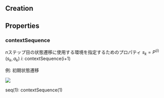 # 

## Creation

## Properties

### contextSequence
$n$ステップ目の状態遷移に使用する環境を指定するためのプロパティ
$s_k = P^{(i)}(s_k,a_k)$
$i$: contextSequence(i+1)

例: 初期状態遷移

<img src="https://latex.codecogs.com/gif.latex?s_1&space;=&space;P^{(\mathrm{seq(1)})}(s_0,a_0)" />

seq(1): contextSequence(1)
